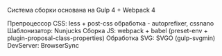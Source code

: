 Система сборки основана на Gulp 4 + Webpack 4

Препроцессор CSS: less + post-css обработка - autoprefixer, cssnano
Шаблонизатор: Nunjucks
Сборка JS: webpack + babel (preset-env + plugin-proposal-class-properties)
Обработка SVG: SVGO (gulp-svgmin)
DevServer: BrowserSync
